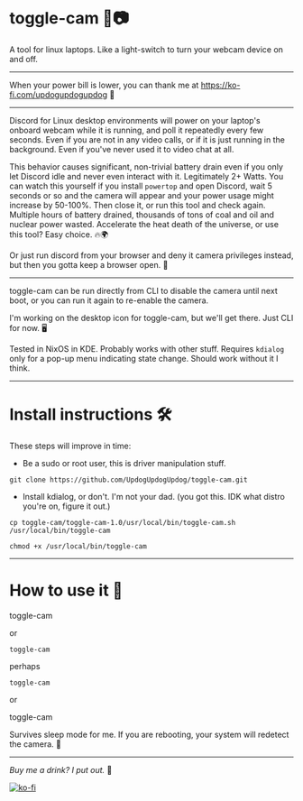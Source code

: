 # toggle-cam 🔌📷  
A tool for linux laptops. Like a light-switch to turn your webcam device on and off.

---

When your power bill is lower, you can thank me at https://ko-fi.com/updogupdogupdog 💸

---

Discord for Linux desktop environments will power on your laptop's onboard webcam while it is running, and poll it repeatedly every few seconds. Even if you are not in any video calls, or if it is just running in the background. Even if you've never used it to video chat at all.

This behavior causes significant, non-trivial battery drain even if you only let Discord idle and never even interact with it. Legitimately 2+ Watts. You can watch this yourself if you install `powertop` and open Discord, wait 5 seconds or so and the camera will appear and your power usage might increase by 50-100%. Then close it, or run this tool and check again. Multiple hours of battery drained, thousands of tons of coal and oil and nuclear power wasted. Accelerate the heat death of the universe, or use this tool? Easy choice. 🔥🌍

Or just run discord from your browser and deny it camera privileges instead, but then you gotta keep a browser open. 🧠

---

toggle-cam can be run directly from CLI to disable the camera until next boot, or you can run it again to re-enable the camera.

I'm working on the desktop icon for toggle-cam, but we'll get there. Just CLI for now. 🖥️

Tested in NixOS in KDE. Probably works with other stuff. Requires `kdialog` only for a pop-up menu indicating state change. Should work without it I think.

---

# Install instructions 🛠️  
These steps will improve in time:
* Be a sudo or root user, this is driver manipulation stuff.
  
```
git clone https://github.com/UpdogUpdogUpdog/toggle-cam.git
```

* Install kdialog, or don't. I'm not your dad. (you got this. IDK what distro you're on, figure it out.)
  
```
cp toggle-cam/toggle-cam-1.0/usr/local/bin/toggle-cam.sh /usr/local/bin/toggle-cam
```

```
chmod +x /usr/local/bin/toggle-cam
```

---

# How to use it 🧰  
toggle-cam

or

`toggle-cam`

perhaps

```
toggle-cam
```

or

toggle-cam

Survives sleep mode for me. If you are rebooting, your system will redetect the camera. 🔁

---

_Buy me a drink? I put out._ 🍻

[![ko-fi](https://ko-fi.com/img/githubbutton_sm.svg)](https://ko-fi.com/W7W51DFJQG)
